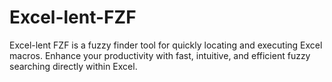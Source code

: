 # Excel-lent-FZF
 Excel-lent FZF is a fuzzy finder tool for quickly locating and executing Excel macros. Enhance your productivity with fast, intuitive, and efficient fuzzy searching directly within Excel.
